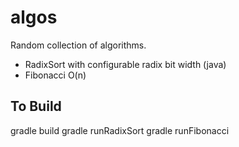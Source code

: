 algos
=====

Random collection of algorithms.
- RadixSort with configurable radix bit width (java)
- Fibonacci O(n)

To Build
--------

gradle build
gradle runRadixSort
gradle runFibonacci
